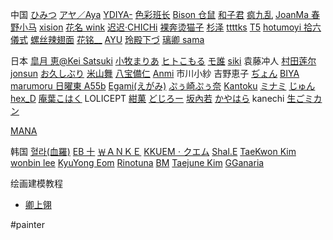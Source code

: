 中国
[ひみつ](https://twitter.com/hi_mi_tsu_2) [アヤ／Aya](https://www.pixiv.net/users/3728486/artworks) [YDIYA-](https://weibo.com/YDIYA) [色彩班长](https://weibo.com/n/%E8%89%B2%E5%BD%A9%E7%8F%AD%E9%95%BF) [Bison 仓鼠](https://weibo.com/u/1731549793) [和子君](https://weibo.com/u/2264501470) [疯九乱](https://weibo.com/u/7292155347) [JoanMa 春野小马](https://weibo.com/u/2386943640) [xision](https://weibo.com/xision) [花名 wink](https://weibo.com/u/6394253791) [迟迟·CHICHi](https://weibo.com/u/5748383382) [裸奔烫猫子](https://weibo.com/u/2710448195) [杉泽](https://weibo.com/yourviki) [ttttks](https://weibo.com/u/6424352339) [T5](https://twitter.com/thornsdance) [hotumoyi 拾六](https://twitter.com/hitomio16) [儀式](https://www.pixiv.net/users/16275159/artworks) [螺丝辣翅面](https://weibo.com/u/5329902398?is_all=1) [花铭\_\_](https://space.bilibili.com/19916355) [AYU](https://www.artstation.com/ayu-cn) [玲殿下づ](https://space.bilibili.com/352832555?spm_id_from=333.337.0.0) [璃卿 sama](https://space.bilibili.com/9098272)

日本 [皐月 恵@Kei Satsuki](https://twitter.com/kuroe16370547) [小牧まりあ](https://twitter.com/maria_komaki) [ヒトこもる](https://twitter.com/Hitoimim) [モ誰](https://twitter.com/jeonghee1414) [siki](https://twitter.com/chyoellll) 袁藤冲人 [村田莲尔](https://www.pseweb.com/) [jonsun](https://www.pixiv.net/users/60182) [お久しぶり](https://twitter.com/imlllsn) [米山舞](https://twitter.com/yoneyamai) [八宝備仁](https://twitter.com/HAPPOBIJIN) [Anmi](https://www.pixiv.net/users/212801) 市川小紗 吉野恵子 [ぢょん](https://twitter.com/nonohara_dyon3/media) [BIYA](https://www.pixiv.net/users/59275588/artworks) [marumoru 日曜東 A55b](https://www.pixiv.net/users/4655878) [Egami(えがみ)](https://twitter.com/Egami_Mal) [ぷぅ崎ぷぅ奈](https://twitter.com/punopupupu) [Kantoku](https://www.pixiv.net/users/1565632) [ミナミ](https://twitter.com/minamichando_jo) [じゅん](https://twitter.com/navigavi) [hex_D](https://www.pixiv.net/users/56018056) [庵葉こはく](https://twitter.com/kohaku_anba3) LOLICEPT [紺菓](https://twitter.com/kon_ka827) [どじろー](https://twitter.com/doji_ro) [坂內若](https://twitter.com/sakauchi0) [かやはら](https://twitter.com/kaya7hara) kanechi [生ごミカン](https://twitter.com/nmgmkn)

[MANA](https://www.pixiv.net/users/3015512)


韩国 [혈라(血羅)](https://www.pixiv.net/users/3842786) [EB 十](https://twitter.com/ebkim00) [￦ＡＮＫＥ](https://twitter.com/Classic_W_) [KKUEMㆍクエム](https://twitter.com/kkuem) [Shal.E](https://www.pixiv.net/users/10705197) [TaeKwon Kim](https://taekwonkim.artstation.com/) [wonbin lee](https://lwbv2001.artstation.com/) [KyuYong Eom](https://kyuyongeom.artstation.com/) [Rinotuna](https://mobile.twitter.com/rinotuna) [BM](https://twitter.com/BM94199) [Taejune Kim](https://taejune.artstation.com/)
[GGanaria](https://twitter.com/Canaria130)

绘画建模教程

- [卿上翎](https://space.bilibili.com/241753316)

#painter
